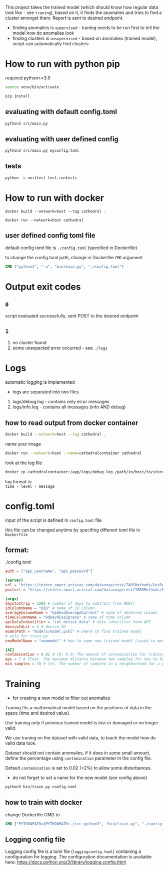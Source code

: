 This project takes the trained model (which should know how regular data look like - see `traning`), based on it, it finds the anomalies and tries to find a cluster amongst them. Report is sent to desired endpoint.

- finding anomalies is `supervised` - traning needs to be run first to tell the model how do anomalies look
- finding clusters is `unsupervised` - based on anomalies (trained model), script can automatically find clusters

# How to run with python pip
required python>=3.9

```sh
source venv/bin/activate
```

```sh
pip install
```

## evaluating with default config.toml
```sh
python3 src/main.py 
```

## evaluating with user defined config
```sh
python3 src/main.py myconfig.toml
```

## tests

```sh
python -m unittest test.runtests
```

# How to run with docker


```
docker build --network=host --tag cathedral .
```

```
docker run --network=host cathedral
```

## user defined config toml file
default config toml file is `./config.toml` (specified in Dockerfile)

to change the config.toml path, change in Dockerfile `CMD` argument

```Dockerfile
CMD ["python3", "-u", "bin/main.py", "./config.toml"]
```

# Output exit codes
## `0`
script evaluated successfully, sent POST to the desired endpoint
## `1`
1. no cluster found
2.  some unexpected error occurred - see `./logs`


# Logs
automatic logging is implemented
- logs are separated into two files
1) logs/debug.log  - contains only error messages
2) logs/info.log - contains all messages (info AND debug)

## how to read output from docker container

```sh
docker build --network=host --tag cathedral .
```

name your image
```sh
docker run --network=host --name=cathedralcontainer cathedral
```

look at the log file
```sh
docker cp cathedralcontainer:/app/logs/debug.log /path/in/host/to/store/log
```

log format is:\
 `time - level - message`

# config.toml
input of the script is defined in `config.toml` file

this file can be changed anytime by specifing different toml file in `Dockerfile`

## format:
./config.toml

```toml
auth = ["api_username", "api_password"]

[server]
url = "https://intern.smart.ariscat.com/datasnap/rest/TARSMethods/GetRecordLst"
posturl = "https://intern.smart.ariscat.com/datasnap/rest/TARSMethods/RecordLst"

[args]
daystostrip = 1000 # number of days to subtract from NOW()
idColumnName = "@ID" # name of ID Column
averageColumnName = "@iDevdAverageCurrent" # name of observed column
timeColumnName = "@dDevdCasZpravy" # name of time column
apiDataIndentifier = "iot_device_data" # data identifier form API
deviceIdLst = 3 # device ID
modelPath = "models/model.pckl" # where to find trained model
# only for train.py
newModelName = "newmodel" # how to name new trained model (saved to models/)

[AI]
contamination = 0.02 # (0, 0.5> The amount of contamination for traning of the data set, i.e. the proportion of outliers in the data set. (see training)
eps = 7 # float, The maximum distance between two samples for one to be considered as in the neighborhood of the other
min_samples = 10 # int, The number of samples in a neighborhood for a point to be considered as a cluster point. This includes the point itself.
```

# Training

- for creating a new model to filter out anomalies

Traning fits a mathematical model based on the positions of data in the space (time and desired value).

Use training only if previous trained model is lost or damaged or no longer valid.

We use traning on the dataset with valid data, to teach the model how do valid data look.

Dataset should not contain anomalies, if it does in some small amount, define the percentage using `contamination` parameter in the config file.

Default `contamination` is set to 0.02 (=2%) to allow some disturbances.

- do not forget to set a name for the new model (see config above)
```sh
python3 bin/train.py config.toml
```

## how to train with docker

change Dockerfile CMD to 

```Dockerfile
CMD ["PYTHONPATH=$PYTHONPATH:./src python3", "bin/train.py", "./config.toml"]
```

## Logging config file
Logging config file is a toml file (`loggingconfig.toml`) containing a configuration for logging. The configuration documentation is avaliable here: https://docs.python.org/3/library/logging.config.html